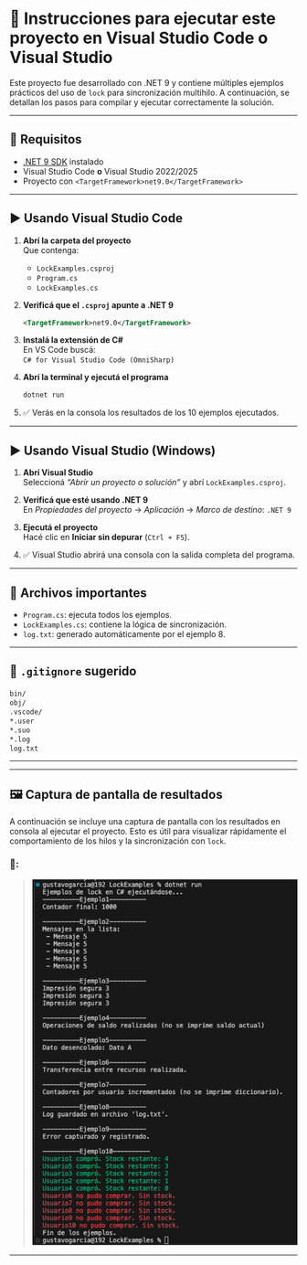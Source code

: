# 🚀 Instrucciones para ejecutar este proyecto en Visual Studio Code o Visual Studio

Este proyecto fue desarrollado con .NET 9 y contiene múltiples ejemplos prácticos del uso de `lock` para sincronización multihilo. A continuación, se detallan los pasos para compilar y ejecutar correctamente la solución.

---

## 🧱 Requisitos

- [.NET 9 SDK](https://dotnet.microsoft.com/en-us/download/dotnet/9.0) instalado
- Visual Studio Code **o** Visual Studio 2022/2025
- Proyecto con `<TargetFramework>net9.0</TargetFramework>`

---

## ▶️ Usando Visual Studio Code

1. **Abrí la carpeta del proyecto**  
   Que contenga:
   - `LockExamples.csproj`
   - `Program.cs`
   - `LockExamples.cs`

2. **Verificá que el `.csproj` apunte a .NET 9**  
   ```xml
   <TargetFramework>net9.0</TargetFramework>
   ```

3. **Instalá la extensión de C#**  
   En VS Code buscá:  
   `C# for Visual Studio Code (OmniSharp)`

4. **Abrí la terminal y ejecutá el programa**  
   ```bash
   dotnet run
   ```

5. ✅ Verás en la consola los resultados de los 10 ejemplos ejecutados.

---

## ▶️ Usando Visual Studio (Windows)

1. **Abrí Visual Studio**  
   Seleccioná *“Abrir un proyecto o solución”* y abrí `LockExamples.csproj`.

2. **Verificá que esté usando .NET 9**  
   En *Propiedades del proyecto* → *Aplicación* → *Marco de destino*: `.NET 9`

3. **Ejecutá el proyecto**  
   Hacé clic en **Iniciar sin depurar** (`Ctrl + F5`).

4. ✅ Visual Studio abrirá una consola con la salida completa del programa.

---

## 🧼 Archivos importantes

- `Program.cs`: ejecuta todos los ejemplos.
- `LockExamples.cs`: contiene la lógica de sincronización.
- `log.txt`: generado automáticamente por el ejemplo 8.

---

## 📁 `.gitignore` sugerido

```
bin/
obj/
.vscode/
*.user
*.suo
*.log
log.txt
```

---


---

## 🖼 Captura de pantalla de resultados

A continuación se incluye una captura de pantalla con los resultados en consola al ejecutar el proyecto. Esto es útil para visualizar rápidamente el comportamiento de los hilos y la sincronización con `lock`.

### 📸:

> ![Resultados en consola](/assets/screenshot/console_output.png)

---